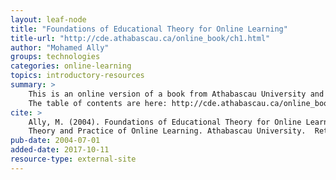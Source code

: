 ```yaml
---
layout: leaf-node
title: "Foundations of Educational Theory for Online Learning"
title-url: "http://cde.athabascau.ca/online_book/ch1.html"
author: "Mohamed Ally"
groups: technologies
categories: online-learning
topics: introductory-resources
summary: >
    This is an online version of a book from Athabascau University and part of Part 1: Role and Function of Theory in Online Education Development and Delivery.
    The table of contents are here: http://cde.athabascau.ca/online_book/contents.html.
cite: >
    Ally, M. (2004). Foundations of Educational Theory for Online Learning.
    Theory and Practice of Online Learning. Athabascau University.  Retrieved from: http://cde.athabascau.ca/online_book/ch1.html
pub-date: 2004-07-01
added-date: 2017-10-11
resource-type: external-site
---
```

